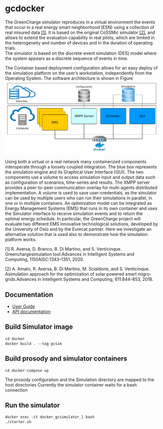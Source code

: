 # gcdocker
The  GreenCharge  simulator reproduces in a virtual environment the events that occur in a real energy smart neighborhood (ESN) using a collection of real misured data [[1]](#aversa2020). It is based on the original  CoSSMic  simulator [[2]](#amato2018), and allows to extend the evaluation capability in real pilots, which are limited in the heterogeneity and number of devices and in the duration of operating trials.  
The simulator is based on the discrete-event simulation (DES) model where the system appears as a discrete sequence of events in time.  


The Container based deployment configuration allows for an easy deploy of the simulation platform on the user’s workstation, independently from the Operating System. The software architecture is shown in Figure 
![Contaner based deployment](/docs/images/docker_arc.png)

Using both a virtual or a real network many containerized components interoperate through a loosely coupled integration. The blue box represents the simulation engine and its  Graphical User Interface (GUI). The two components use a volume to access simulation input and output data such as configuration of scenarios, time-series and  results.
The XMPP server provides a peer-to-peer communication overlay for multi-agents  distributed implementation. A volume is used to save user-credentials, as the simulator can be used by multiple users who can run their simulations in parallel, in one or in multiple containers.
An optimization model can be integrated as Energy Management Systems (EMS) that  runs in its own container and  uses the Simulator interface to receive simulation events and to return the optimal energy schedule. In particular, the GreenCharge project will evaluate two different EMS innovative technological solutions, developed by the University of Oslo and by the Eurecat partner. Here we investigate an alternative solution that is used also to demonstrate how the simulation platform works.

<a name="aversa2020">[1]</a> R. Aversa, D. Branco, B. Di Martino, and S. Venticinque.  Greenchargesimulation  tool.Advances in Intelligent Systems and Computing,  1150AISC:1343–1351, 2020.

<a name="amato2018">[2]</a> A. Amato, R. Aversa, B. Di Martino, M. Scialdone, and S. Venticinque. Asimulation approach for the optimization of solar powered smart migro-grids.Advances in Intelligent Systems and Computing, 611:844–853, 2018.

## Documentation
* [User Guide](docs/user_guide/index.html)
* [API documentation](docs/gcsim/api/index.html)



## Build Simulator image
```
cd docker
docker build . --tag gcsim
```

## Build prosody and simulator containers
```
cd docker-compose up
```

The prosody configuration and the Simulation directory are mapped to the host directories
Currently the simulator container waits for a bash connection

## Run the simulator
```
docker exec -it docker_gcsimulator_1 bash
./starter.sh
```
